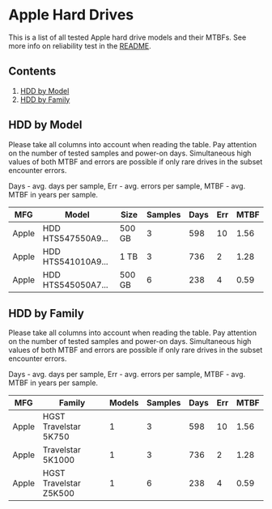 Apple Hard Drives
=================

This is a list of all tested Apple hard drive models and their MTBFs. See more
info on reliability test in the [README](https://github.com/bsdhw/SMART).

Contents
--------

1. [ HDD by Model  ](#hdd-by-model)
2. [ HDD by Family ](#hdd-by-family)

HDD by Model
------------

Please take all columns into account when reading the table. Pay attention on the
number of tested samples and power-on days. Simultaneous high values of both MTBF
and errors are possible if only rare drives in the subset encounter errors.

Days - avg. days per sample,
Err  - avg. errors per sample,
MTBF - avg. MTBF in years per sample.

| MFG       | Model              | Size   | Samples | Days  | Err   | MTBF |
|-----------|--------------------|--------|---------|-------|-------|------|
| Apple     | HDD HTS547550A9... | 500 GB | 3       | 598   | 10    | 1.56   |
| Apple     | HDD HTS541010A9... | 1 TB   | 3       | 736   | 2     | 1.28   |
| Apple     | HDD HTS545050A7... | 500 GB | 6       | 238   | 4     | 0.59   |

HDD by Family
-------------

Please take all columns into account when reading the table. Pay attention on the
number of tested samples and power-on days. Simultaneous high values of both MTBF
and errors are possible if only rare drives in the subset encounter errors.

Days - avg. days per sample,
Err  - avg. errors per sample,
MTBF - avg. MTBF in years per sample.

| MFG       | Family                 | Models | Samples | Days  | Err   | MTBF |
|-----------|------------------------|--------|---------|-------|-------|------|
| Apple     | HGST Travelstar 5K750  | 1      | 3       | 598   | 10    | 1.56   |
| Apple     | Travelstar 5K1000      | 1      | 3       | 736   | 2     | 1.28   |
| Apple     | HGST Travelstar Z5K500 | 1      | 6       | 238   | 4     | 0.59   |
